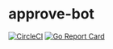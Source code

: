 # approve-bot

[![CircleCI](https://circleci.com/gh/d-kuro/approve-bot.svg?style=svg)](https://circleci.com/gh/d-kuro/approve-bot) [![Go Report Card](https://goreportcard.com/badge/github.com/d-kuro/approve-bot)](https://goreportcard.com/report/github.com/d-kuro/approve-bot)
